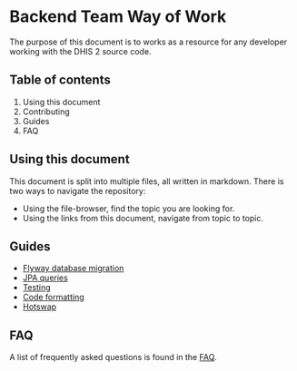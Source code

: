 # Backend Team Way of Work

The purpose of this document is to works as a resource for any developer working with the DHIS 2 source code.

## Table of contents

1. Using this document
2. Contributing
3. Guides
3. FAQ

## Using this document

This document is split into multiple files, all written in markdown. There is two ways to navigate the repository:

* Using the file-browser, find the topic you are looking for.
* Using the links from this document, navigate from topic to topic.

## Guides

* [Flyway database migration](dhis2_db_migration_guidelines.md)
* [JPA queries](jpa_api.md)
* [Testing](testing_guidelines.md)
* [Code formatting](code_formatting.md)
* [Hotswap](HotSwap.md)

## FAQ

A list of frequently asked questions is found in the [FAQ](https://github.com/dhis2/wow-backend/blob/master/FAQ.md).
